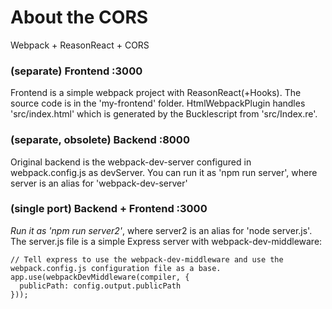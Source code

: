 # About the CORS

Webpack + ReasonReact + CORS

### (separate) Frontend :3000

Frontend is a simple webpack project with ReasonReact(+Hooks). The source code is in the 'my-frontend' folder. HtmlWebpackPlugin handles 'src/index.html' which is generated by the Bucklescript from 'src/Index.re'.

### (separate, obsolete) Backend :8000

Original backend is the webpack-dev-server configured in webpack.config.js as devServer.
You can run it as 'npm run server', where server is an alias for 'webpack-dev-server'

### (single port) Backend + Frontend :3000

*Run it as 'npm run server2'*, where server2 is an alias for 'node server.js'. 
The server.js file is a simple Express server with webpack-dev-middleware:

```
// Tell express to use the webpack-dev-middleware and use the webpack.config.js configuration file as a base.
app.use(webpackDevMiddleware(compiler, {
  publicPath: config.output.publicPath
}));
```


